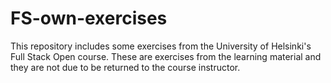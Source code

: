 # FS-own-exercises

This repository includes some exercises from the University of Helsinki's Full Stack Open course. These are exercises from the learning material and they are not due to be returned to the course instructor. 

